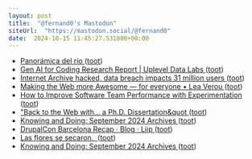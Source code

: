 ```yaml
---
layout: post
title:  "@fernand0's Mastodon"
siteUrl:  "https://mastodon.social/@fernand0"
date:  2024-10-15 11:45:27.531000+00:00
---
```

*  [Panorámica del río ](https://www.flickr.com/photos/fernand0/54052106498) ([toot](https://mastodon.social/@fernand0/113311267391279648))
*  [Gen AI for Coding Research Report \| Uplevel Data Labs ](https://resources.uplevelteam.com/gen-ai-for-codin) ([toot](https://mastodon.social/@fernand0/113311260025934772))
*  [Internet Archive hacked, data breach impacts 31 million users ](https://www.bleepingcomputer.com/news/security/internet-archive-hacked-data-breach-impacts-31-million-users) ([toot](https://mastodon.social/@fernand0/113310959938131572))
*  [Making the Web more Awesome — for everyone • Lea Verou ](https://lea.verou.me/blog/2024/awesome) ([toot](https://mastodon.social/@fernand0/113310750112488497))
*  [How to Improve Software Team Performance with Experimentation ](https://www.infoq.com/news/2024/10/software-team-experimentation) ([toot](https://mastodon.social/@fernand0/113310534433398717))
*  [&quot;Back to the Web with... a Ph.D. Dissertation&quot ](https://mastodon.social/@fernand0/113310275195824862) ([toot](https://mastodon.social/@fernand0/113310275195824862))
*  [Knowing and Doing: September 2024 Archives   ](https://www.cs.uni.edu/~wallingf/blog/archives/monthly/2024-09.html#e2024-09-21T20_41_12.htm) ([toot](https://mastodon.social/@fernand0/113309459503854620))
*  [DrupalCon Barcelona Recap · Blog · Liip ](https://www.liip.ch/en/blog/drupalcon-barcelona-reca) ([toot](https://mastodon.social/@fernand0/113308919622570634))
*  [Las flores se secaron.  ](https://avecesunafoto.wordpress.com/2024/10/14/las-flores-se-secaron) ([toot](https://mastodon.social/@fernand0/113307027044728594))
*  [Knowing and Doing: September 2024 Archives   ](https://www.cs.uni.edu/~wallingf/blog/archives/monthly/2024-09.html#e2024-09-28T08_51_09.htm) ([toot](https://mastodon.social/@fernand0/113306960628701967))
